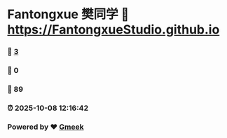 # Fantongxue 樊同学 :link: https://FantongxueStudio.github.io 
### :page_facing_up: [3](https://FantongxueStudio.github.io/tag.html) 
### :speech_balloon: 0 
### :hibiscus: 89 
### :alarm_clock: 2025-10-08 12:16:42 
### Powered by :heart: [Gmeek](https://github.com/Meekdai/Gmeek)
